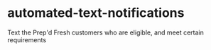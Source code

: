 # automated-text-notifications
Text the Prep'd Fresh customers who are eligible, and meet certain requirements
